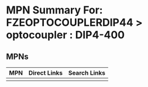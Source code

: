 



# MPN Summary For: FZEOPTOCOUPLERDIP44 > optocoupler : DIP4-400

## MPNs
  

|MPN|Direct Links|Search Links|
| :--- | :--- | :--- |
||||
